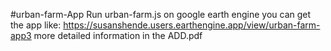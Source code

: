 #urban-farm-App
Run urban-farm.js on google earth engine
you can get the app like: https://susanshende.users.earthengine.app/view/urban-farm-app3
more detailed information in the ADD.pdf

